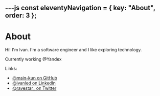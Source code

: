 ---js
const eleventyNavigation = {
	key: "About",
	order: 3
};
---
# About

Hi! I'm Ivan. I'm a software engineer and I like exploring technology.

Currently working @Yandex

Links:

- [@main-kun on GitHub](https://github.com/main-kun)
- [@ivanled on LinkedIn](https://www.linkedin.com/in/ivanled/)
- [@ravestar_ on Twitter](https://twitter.com/ravestar_)